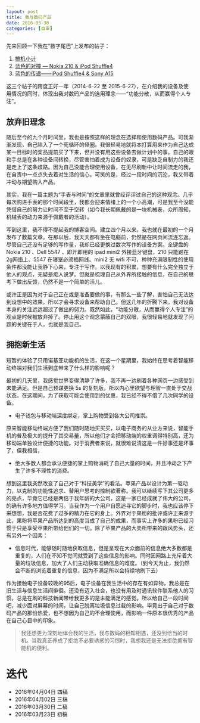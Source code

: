 ```yaml
---
layout: post
title: 我与数码产品
date: 2016-03-30
categories: [自审]
---
```



先来回顾一下我在“数字尾巴”上发布的帖子：

1. [搞机小计](http://bbs.dgtle.com/thread-196794-1-1.html)
2. [蓝色的对撞 — Nokia 210 & iPod Shuffle4](http://bbs.dgtle.com/thread-228733-1-1.html)
3. [蓝色的传递——iPod Shuffle4 & Sony A15](http://bbs.dgtle.com/thread-269468-1-1.html)

这三个帖子的跨度正好一年（2014-6-22 至 2015-6-27），在介绍我的设备及使用情况的同时，体现出我对数码产品的选用理念——“功能分散，从而赢得个人专注”。

## 放弃旧理念

随后至今的九个月时间里，我也是按照这样的理念在选择和使用数码产品。可我渐渐发现，自己陷入了一个死循环的怪圈。我很轻易地就将本打算用来作为自己达成某一目标时的奖品提前买了下来，但并没有用这些设备去做计划中的事。自己的眼和手总是在各种设备间转换，尽管害怕着成为设备的奴隶，可是缺乏自制力的我还是走上了这条歧路。因为自己没能合理使用设备，在无尽刷新中让时间流走的我，在自责中一点点失去着对生活的信心。可笑的是，经过一段时间的沉沦，我又带着冲动与期望购入产品。

其实，我在一篇主题为“手表与时间”的文章里就曾经评评过自己的这种观念。几乎每次购进手表的那个时间段里，我都会迎来情绪上的一个小高潮，可是我至今没能凭借自己的努力让时间不至于空转（如今我长期佩戴的是一块机械表，众所周知，机械表的动力来源于佩戴者的活动）。

写到这里，我不得不提起我的博客空间。建立四个月以来，我也就在最初的一个月发布了数篇文章。在那以后，我天天都有坐在电脑前，仍然是在网页间流连忘返。尽管自己还没有足够的写作量，我却已经更换过数次写作的设备方案。全键盘的Nokia 210 、Dell 5547 、即开即用的 ipad mini2 外接蓝牙键盘，210 只能跑在2g网络上、5547 在寝室必须插网线、mini2 无 wifi 不可，种种充满限制性的使用条件都没能让我静下心来，专注于写作。以我现有的积累，想要有什么完全独立于他人的观点，无疑是痴人说梦。但就是梳理自己从外界所接触的信息，在自己的思考下做出反馈，仍然不是一个简单的活儿。

或许正是因为对于自己正在或是准备要做的事，有那么一些了解，害怕自己无法达到设想中的效果，所以才会寻求设备来帮助自己。但这几年的折腾下来，我对设备本身的关注远远超过了做出的努力。既然如此，“功能分散，从而赢得个人专注”的观点是时候被放弃掉了。停止用这个观念蒙蔽自己的双眼，我很轻易地就发现了问题的关键在于人，也就是我自己。

## 拥抱新生活

短暂的体验了只用诺基亚功能机的生活，在这一个星期里，我始终在思考着智能移动终端对我们生活到底带来了什么样的影响呢？

最初的几天里，我感觉世界变得清静了许多，我不再一边刷着各种网页一边感受到未能满足。但是自己预谋更换 5s 的复刻版，所以内心里欲望与理智一直处于交战状态。在这期间，为了获取可能会使用到的优惠，我已经不得不借了几次同学的设备。

- 电子钱包与移动端深度绑定，掌上购物受到各大公司推崇。

原来智能移动终端方便了我们随时随地买买买，以电子商务的从业方来说，智能手机的普及极大的提升了其交易量，所以他们才会把移动端的权重调得特别高，还为移动端单独设计便捷的功能。对于消费者来说，就很难说清这是一件好事还是坏事了，但我相信，

- 绝大多数人都会承认便捷的掌上购物消耗了自己大量的时间，并且冲动之下产生了许多不理性的消费。

想到这里我突然改变了自己对于“科技美学”的看法。苹果产品以设计为第一驱动力，以克制的功能性追求、替用户思考的控制欲著称。我可以继续写下其公司更多的亮点，毕竟它已经是两倍于我年龄的大公司，这是一家已经成就了伟大的公司，的确有许多地方值得学习。当我作为一个用户自愿追寻它的脚步时，我也应该停下来想想，我是否花费了过多的精力在它的身上。外界对于果粉的批评或许正来源于此，果粉将苹果产品所达到的高度当成了自己的成果，而事实上许多的果粉已经习惯于只是享受苹果所带给他们的一切。除了苹果产品的大卖所带来的跟风势头，还有另外一个因素：

- 信息时代，能够随时随地获取信息，但是呈现在大众面前的信息绝大多数都是重复的，人们在不知不觉间就受到了这些信息的影响。同时因网路上充斥着大量的垃圾信息，加大了人们主动获取准确信息的难度。（到今天为止，我仍然会不断的浏览着重复的信息，因为不满足所以会持续地刷下去）

作为接触电子设备较晚的95后，电子设备在我生活中的存在有如异物，我总是在旧生活与信息生活间徘徊。还没有迈入社会，也没有用及时通讯软件联系他人的习惯，总是在刷的科技新闻带给我更多的是未能满足的感觉。所以给自己一段时间吧，减少面对屏幕的时间，让自己脱离垃圾信息过载的影响。毕竟出于自己对于数码产品的那份热爱，也不想因为自己的不合理使用，而影响一件原本很优秀的产品在自己心目中的印象。

> 我还想更为深刻地体会我的生活，我与数码的相知相遇，还没到恰当的时机。当我真正养成了拒绝不必要诱惑的习惯时，我想我还是无法拒绝拥有智能机的便利。


# 迭代

- 2016年04月04日  四稿
- 2016年04月02日  三稿
- 2016年03月30日 二稿
- 2016年03月23日 初稿
